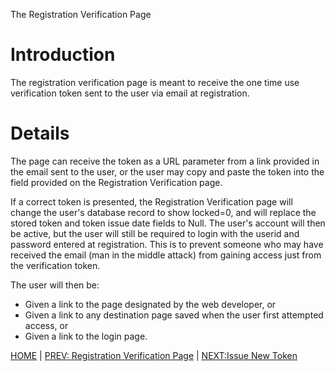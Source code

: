 The Registration Verification Page

# Introduction #

The registration verification page is meant to receive the one time use verification token sent to the user via email at registration.


# Details #

The page can receive the token as a URL parameter from a link provided in the email sent to the user, or the user may copy and paste the token into the field provided on the Registration Verification page.

If a correct token is presented, the Registration Verification page will change the user's database record to show locked=0, and will replace the stored token and token issue date fields to Null.  The user's account will then be active, but the user will still be required to login with the userid and password entered at registration. This is to prevent someone who may have received the email (man in the middle attack) from gaining access just from the verification token.

The user will then be:

  * Given a link to the page designated by the web developer, or
  * Given a link to any destination page saved when the user first attempted access, or
  * Given a link to the login page.

[HOME](http://code.google.com/p/loginsystem-rd/wiki/WikiHome) | [PREV: Registration Verification Page](http://code.google.com/p/loginsystem-rd/wiki/RegistrationVerification) | [NEXT:Issue New Token](http://code.google.com/p/loginsystem-rd/wiki/IssueNewToken)